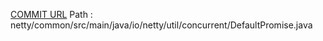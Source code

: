 [COMMIT URL](https://github.com/netty/netty/commit/35db3c671070aaf5ee8f5cc0e026d3a3574f7f1b)
Path : netty/common/src/main/java/io/netty/util/concurrent/DefaultPromise.java
